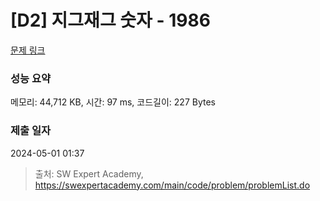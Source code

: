 # [D2] 지그재그 숫자 - 1986 

[문제 링크](https://swexpertacademy.com/main/code/problem/problemDetail.do?contestProbId=AV5PxmBqAe8DFAUq) 

### 성능 요약

메모리: 44,712 KB, 시간: 97 ms, 코드길이: 227 Bytes

### 제출 일자

2024-05-01 01:37



> 출처: SW Expert Academy, https://swexpertacademy.com/main/code/problem/problemList.do